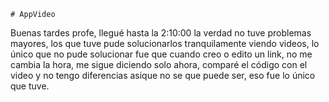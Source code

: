     # AppVideo
  
  Buenas tardes profe, llegué hasta la 2:10:00 la verdad no tuve problemas mayores, los que tuve pude solucionarlos tranquilamente viendo videos, lo único que no pude solucionar fue que cuando creo o edito un link, no me cambia la hora, me sigue diciendo solo ahora, comparé el código con el video y no tengo diferencias asique no se que puede ser, eso fue lo único que tuve.
